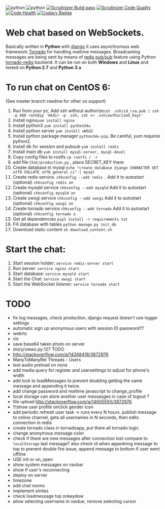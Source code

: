 ![python](https://img.shields.io/badge/python-2.7%2C%203.x-blue.svg) ![python](https://img.shields.io/badge/django-1.7-blue.svg) [![Scrutinizer Build pass](https://scrutinizer-ci.com/g/Deathangel908/djangochat/badges/build.png)](https://scrutinizer-ci.com/g/Deathangel908/djangochat) [![Scrutinizer Code Quality](https://scrutinizer-ci.com/g/Deathangel908/djangochat/badges/quality-score.png?b=master)](https://scrutinizer-ci.com/g/Deathangel908/djangochat/?branch=master) [![Code Health](https://landscape.io/github/Deathangel908/djangochat/master/landscape.svg?style=flat)](https://landscape.io/github/Deathangel908/djangochat/master) [![Codacy Badge](https://www.codacy.com/project/badge/b508fef8efba4a5f8b5e8411c0803af5)](https://www.codacy.com/public/nightmarequake/djangochat)

Web chat based on WebSockets.
================================================

Basically written in **Python** with [django](https://www.djangoproject.com/) it uses asynchronous web framework [Tornado](http://www.tornadoweb.org/) for handling realtime messages. Broadcasting messages are being sent by means of [redis](http://redis.io/) [pub/sub](http://en.wikipedia.org/wiki/Publish%E2%80%93subscribe_pattern) feature using Python [tornado-redis](https://github.com/leporo/tornado-redis) backend. It can be run on both **Windows** and **Linux** and tested on **Python 2.7** and **Python 3.x**

 To run chat on CentOS 6:
 ==============
 (See master branch readme for other os support)
 
 1. Run from your pc, Add ssh without authorize`cat .ssh/id_rsa.pub | ssh -p 666 root@ip 'mkdir -p .ssh; cat >> .ssh/authorized_keys'`
 2. Install nginx`yum install nginx`
 3. Install python3 `yum install python34u`
 4. Install python server `yum install uWSGI`
 5. Install python package manager `python34u-pip`. Be careful, yum requires python2.
 6. Install db for session and pubsub `yum install redis`
 7. Install main db `yum install mysql-server, mysql-devel`
 8. Copy config files to rootfs `cp rootfs / -r `
 9. add file `Chat/production.py` , place SECRET_KEY there
 10. Create database in mysql `echo "create database django CHARACTER SET utf8 COLLATE utf8_general_ci" | mysql`
 11.  Create redis service. `chkconfig --add redis `. Add it to autostart (optional) `chkconfig redis on`
 12.  Create mysqld service `chkconfig --add mysqld`  Add it to autostart (optional) `chkconfig mysqld on`
 13.  Create uwsgi service `chkconfig --add uwsgi`  Add it to autostart (optional) `chkconfig uwsgi on`
 14.  Create tornado service `chkconfig --add tornado`  Add it to autostart (optional) `chkconfig tornado o`
 15.  Get all dependencies `pip3 install -r requirements.txt`
 16.  Fill database with tables `python manage.py init_db`
 17.  Download static content `sh download_content.sh`

Start the chat:
==============
 1. Start session holder: `service redis-server start`
 3. Run server: `service nginx start`
 4. Start database: `service mysqld start`
 5. Start the Chat: `service uwsgi start`
 2. Start the WebSocket listener: `service tornado start`

TODO
======
* fix log messages, check production, django request doesn't use logger settings
* automatic sign up anonymous users with session ID password??
* webrtc
* vlc
* save base64 taken photo on server
* story/views.py:127 TODO
* http://stackoverflow.com/a/14268418/3872976
* ManyToManyRel Threads - Users
* test audio preload on none 
* add media query for register and usersettings to adjust for phone's width
* add lock to loadMessages to prevent doubling getting the same message and appending it twice. 
* add change password and realtime javascript to change_profile
* local storage can store another user messasges in case of logout ?
* file upload http://stackoverflow.com/a/14605593/3872976
* !!!show user profile onclick gender icon 
* add periodic refresh user task -> runs every N hours. publish message to online channel, gets all usernames in N seconds, then edits connection in redis
* create tornado class in tornadoapp, put there all tornado logic
* change anonymous message color
*  check if there are new messages after connection lost compare to `localStorage` last message?
 also check id when appedning message to top to prevent double fire issue, append message to bottom if user went offline
* USE init or on_open
* show system messages on navbar
* show if user's reconnecting
* deploy on server
* timezone
* add chat rooms
* implement smiles
* check loadmessage top onkeydow
* allow selecting username in navbar, remove selecting cursor 
